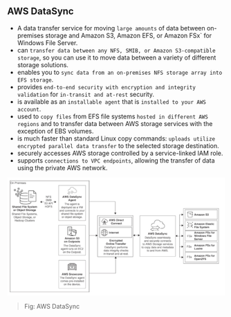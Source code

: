 AWS DataSync
---

- A data transfer service for moving `large amounts` of data between on-premises storage and Amazon S3, Amazon EFS, or Amazon FSx` for Windows File Server.
- can `transfer data between any NFS, SMIB, or Amazon S3-compatible storage`, so you can use it to move data between a variety of different storage solutions.
- enables you to `sync data from an on-premises NFS storage array into EFS storage`.
- provides `end-to-end security with encryption and integrity validation` for `in-transit and at-rest` security.
- is available as an `installable agent` that is `installed to your AWS account`.
- used to `copy files` from EFS file systems `hosted in different AWS regions` and to transfer data between AWS storage services with the exception of EBS volumes.
- is much faster than standard Linux copy commands: `uploads utilize encrypted parallel data transfer` to the selected storage destination.
- securely accesses AWS storage controlled by a service-linked IAM role.
- supports `connections to VPC endpoints`, allowing the transfer of data using the private AWS network.

![AWS DataSync](../../images/data-sync.png)
> Fig: AWS DataSync
